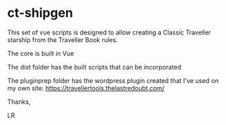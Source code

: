 # ct-shipgen

This set of vue scripts is designed to allow creating a Classic Traveller starship from the Traveller Book rules. 

The core is built in Vue

The dist folder has the built scripts that can be incorporated

The pluginprep folder has the wordpress plugin created that I've used on my own site: https://travellertools.thelastredoubt.com/


Thanks,

LR